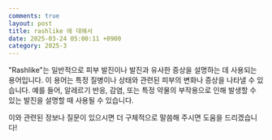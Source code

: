```yaml
---
comments: true
layout: post
title: rashlike 에 대해서
date: 2025-03-24 05:00:11 +0900
category: 2025-3
---
```


"Rashlike"는 일반적으로 피부 발진이나 발진과 유사한 증상을 설명하는 데 사용되는 용어입니다. 이 용어는 특정 질병이나 상태와 관련된 피부의 변화나 증상을 나타낼 수 있습니다. 예를 들어, 알레르기 반응, 감염, 또는 특정 약물의 부작용으로 인해 발생할 수 있는 발진을 설명할 때 사용될 수 있습니다.

이와 관련된 정보나 질문이 있으시면 더 구체적으로 말씀해 주시면 도움을 드리겠습니다!